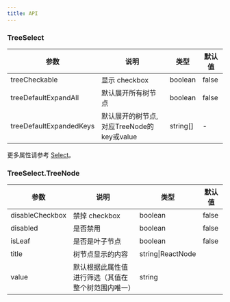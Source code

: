 ```yaml
---
title: API
---
```


### TreeSelect

| 参数 | 说明 | 类型 | 默认值 |
| --- | --- | --- | --- |
| treeCheckable | 显示 checkbox | boolean | false |
| treeDefaultExpandAll | 默认展开所有树节点 | boolean | false |
| treeDefaultExpandedKeys | 默认展开的树节点, 对应TreeNode的key或value | string\[] | - |

更多属性请参考  [Select](/zh/procmp/data-entry/select/#Select)。

### TreeSelect.TreeNode

| 参数  | 说明       | 类型   | 默认值 |
| ----- | ---------- | ------ | ------ |
| disableCheckbox | 禁掉 checkbox | boolean | false |
| disabled | 是否禁用 | boolean | false |
| isLeaf | 是否是叶子节点 | boolean | false |
| title | 树节点显示的内容 | string\|ReactNode | |
| value | 默认根据此属性值进行筛选（其值在整个树范围内唯一） | string | |
